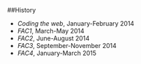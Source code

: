 ##History

* *Coding the web*, January-February 2014
* *FAC1*, March-May 2014
* *FAC2*, June-August 2014
* *FAC3*, September-November 2014
* *FAC4*, January-March 2015



